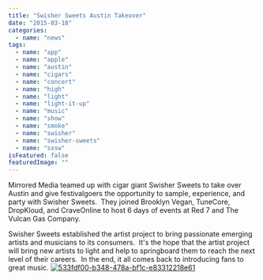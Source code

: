 ```yaml
---
title: "Swisher Sweets Austin Takeover"
date: "2015-03-18"
categories: 
  - name: "news"
tags: 
  - name: "app"
  - name: "apple"
  - name: "austin"
  - name: "cigars"
  - name: "concert"
  - name: "high"
  - name: "light"
  - name: "light-it-up"
  - name: "music"
  - name: "show"
  - name: "smoke"
  - name: "swisher"
  - name: "swisher-sweets"
  - name: "sxsw"
isFeatured: false
featuredImage: ""
---
```


Mirrored Media teamed up with cigar giant Swisher Sweets to take over Austin and give festivalgoers the opportunity to sample, experience, and party with Swisher Sweets.  They joined Brooklyn Vegan, TuneCore, DropKloud, and CraveOnline to host 6 days of events at Red 7 and The Vulcan Gas Company.

Swisher Sweets established the artist project to bring passionate emerging artists and musicians to its consumers.  It's the hope that the artist project will bring new artists to light and help to springboard them to reach the next level of their careers.  In the end, it all comes back to introducing fans to great music. [![533fdf00-b348-478a-bf1c-e83312218e61](http://www.mirroredmedia.com/wp-content/uploads/2015/04/533fdf00-b348-478a-bf1c-e83312218e61.jpg)](http://www.mirroredmedia.com/wp-content/uploads/2015/04/533fdf00-b348-478a-bf1c-e83312218e61.jpg)
